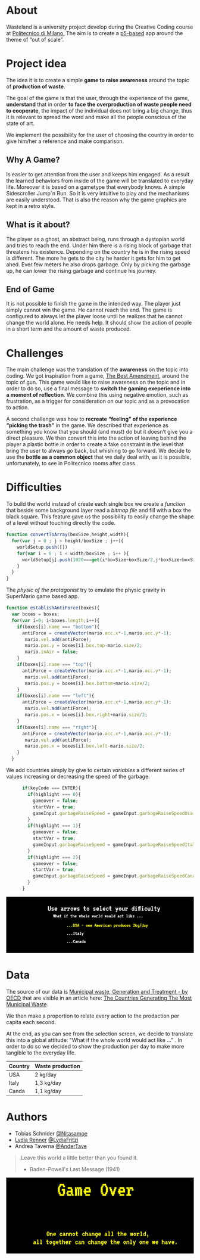 # About

Wasteland is a university project develop during the Creative Coding course at [Politecnico di Milano.](http://www.polimi.it)
The aim is to create a [p5-based](http://p5js.org) app around the theme of “out of scale”.

# Project idea

The idea it is to create a simple __game to raise awareness__ around the topic of __production of waste__.

The goal of the game is that the user, through the experience of the game, __understand__ that in order __to face the overproduction of waste people need to cooperate__, the impact of the individual does not bring a big change, thus it is relevant to spread the word and make all the people conscious of the state of art.

We implement the possibility for the user of choosing the country in order to give him/her a reference and make comparison.

## Why A Game?

Is easier to get attention from the user and keeps him engaged. As a result the learned behaviors from inside of the game will be translated to everyday life.
Moreover it is based on a gametype that everybody knows. A simple Sidescroller Jump´n Run. So it is very intuitive to play and the mechanisms are easily understood. That is also the reason why the game graphics are kept in a retro style. 

## What is it about?
	
The player as a ghost, an abstract being, runs through a dystopian world and tries to reach the end. Under him there is a rising block of garbage that threatens his existence.  Depending on the country he is in the rising speed is different. The more he gets to the city he harder it gets for him to get ahed. Ever few meters he also drops garbage. Only by picking the garbage up, he can lower the rising garbage and continue his journey. 

## End of Game

It is not possible to finish the game in the intended way. The player just simply cannot win the game. He cannot reach the end. The game is configured to always let the player loose until he realizes that he cannot change the world alone. He needs help.
It should show the action of people in a short term and the amount of waste produced.

# Challenges 

The main challenge was the translation of the __awareness__ on the topic into coding.
We got inspiration from a game, [The Best Amendment](http://www.molleindustria.org/the-best-amendment/), around the topic of gun.
This game would like to raise awareness on the topic and in order to do so, use a final message to __switch the gaming exeperience into a moment of reflection__.
We combine this using negative emotion, such as frustration, as a trigger for consideration on our topic and as a provocation to action.  

A second challenge was how to __recreate “feeling” of the experience “picking the trash”__ in the game. We described that experience as something you know that you should (and must) do but it doesn’t give you a direct pleasure.
We then convert this into the action of leaving behind the player a plastic bottle in order to create a fake constraint in the level that bring the user to always go back, but whishing to go forward. 
We decide to use the __bottle as a common object__ that we daily deal with, as it is possible, unfortunately, to see in Politecnico rooms after class. 

# Difficulties 

To build the world instead of create each single box we create a _function_ that beside some background layer read a _bitmap file_ and fill with a box the black square. This feature gave us the possibility to easily change the shape of a level without touching directly the code.

```javascript
function convertToArray(boxSize,height,width){
  for(var j = 0 ; j < height/boxSize ; j++){
    worldSetup.push([])
    for(var i = 0 ; i < width/boxSize ; i++ ){
      worldSetup[j].push(1020===get(i*boxSize+boxSize/2,j*boxSize+boxSize/2).reduce(function(start, el){return start+el},0));
    }
  }
}
```

The _physic of the protagonist_ try to emulate the physic gravity in SuperMario game based app.

```javascript
function establishAntiForce(boxes){
  var boxes = boxes;
  for(var i=0; i<boxes.length;i++){
    if(boxes[i].name === "bottom"){
      antiForce = createVector(mario.acc.x*-1,mario.acc.y*-1);
       mario.vel.add(antiForce);
       mario.pos.y = boxes[i].box.top-mario.size/2;
       mario.inAir = false;
    }
    if(boxes[i].name === "top"){
      antiForce = createVector(mario.acc.x*-1,mario.acc.y*-1);
       mario.vel.add(antiForce);
       mario.pos.y = boxes[i].box.bottom+mario.size/2;
    }
    if(boxes[i].name === "left"){
      antiForce = createVector(mario.acc.x*-1,mario.acc.y*-1);
       mario.vel.add(antiForce);
       mario.pos.x = boxes[i].box.right+mario.size/2;
    }
    if(boxes[i].name === "right"){
      antiForce = createVector(mario.acc.x*-1,mario.acc.y*-1);
       mario.vel.add(antiForce);
       mario.pos.x = boxes[i].box.left-mario.size/2;
    }
  }
```


We add countries simply by give to certain _variables_ a different series of values increasing or decreasing the speed of the garbage.

```javascript
      if(keyCode === ENTER){
        if(highlight === 0){
          gameover = false;
          startVar = true;
          gameInput.garbageRaiseSpeed = gameInput.garbageRaiseSpeedUsa;
        }
        if(highlight === 1){
          gameover = false;
          startVar = true;
          gameInput.garbageRaiseSpeed = gameInput.garbageRaiseSpeedItaly;
        }
        if(highlight === 2){
          gameover = false;
          startVar = true;
          gameInput.garbageRaiseSpeed = gameInput.garbageRaiseSpeedCanada;
        }
      }
```
![countries](/readme/countries.png)

# Data

The source of our data is [Municipal waste, Generation and Treatment - by OECD](https://stats.oecd.org/Index.aspx?DataSetCode=MUNW) that are visible in an article here: [The Countries Generating The Most Municipal Waste](https://www.statista.com/chart/3925/the-countries-generating-the-most-municipal-waste/).

We then make a proportion to relate every action to the prodaction per capita each second.

At the end, as you can see from the selection screen, we decide to translate this into a global attitude: "What if the whole world would act like ..." . In order to do so we decided to show the production per day to make more tangible to the everyday life.


Country | Waste production
------------ | -------------
USA | 2 kg/day
Italy | 1,3 kg/day
Canda | 1,1 kg/day




# Authors

* Tobias Schnider [@Nitasamoe](https://github.com/Nitasamoe) 
* [Lydia Renner](www.lydia-renner.com) [@LydiaFritzi](https://github.com/LydiaFritzi)
* Andrea Taverna [@AnderTave](https://github.com/AnderTave)




> Leave this world a little better than you found it.
> - Baden-Powell's Last Message (1941)

![gameover](/readme/gameover.png)
